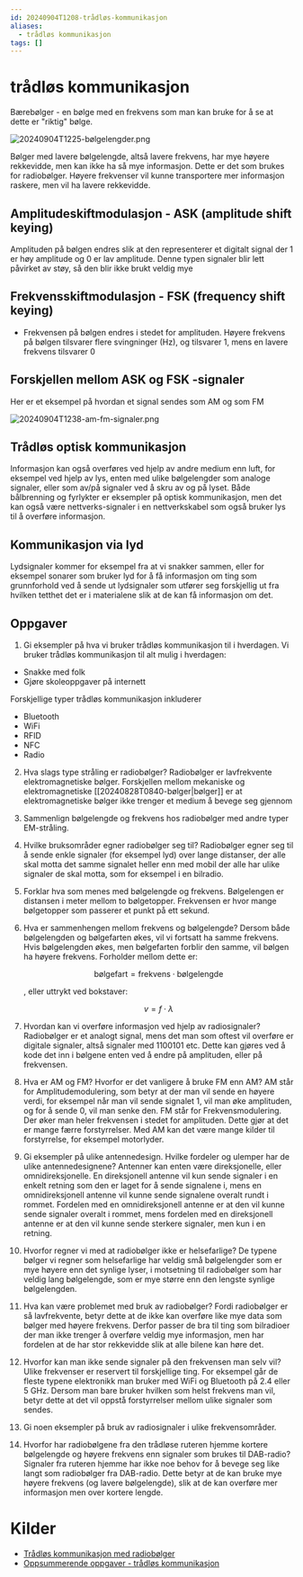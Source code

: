 ```yaml
---
id: 20240904T1208-trådløs-kommunikasjon
aliases:
  - trådløs kommunikasjon
tags: []
---
```


# trådløs kommunikasjon

Bærebølger - en bølge med en frekvens som man kan bruke for å se at dette er "riktig" bølge.

![20240904T1225-bølgelengder.png](Assets/20240904T1225-bølgelengder.png)

Bølger med lavere bølgelengde, altså lavere frekvens, har mye høyere rekkevidde, men kan ikke ha så mye informasjon. Dette er det som brukes for radiobølger. Høyere frekvenser vil kunne transportere mer informasjon raskere, men vil ha lavere rekkevidde.

## Amplitudeskiftmodulasjon - ASK (amplitude shift keying)

Amplituden på bølgen endres slik at den representerer et digitalt signal der 1 er høy amplitude og 0 er lav amplitude. Denne typen signaler blir lett påvirket av støy, så den blir ikke brukt veldig mye

## Frekvensskiftmodulasjon - FSK (frequency shift keying)

- Frekvensen på bølgen endres i stedet for amplituden. Høyere frekvens på bølgen tilsvarer flere svingninger (Hz), og tilsvarer $1$, mens en lavere frekvens tilsvarer $0$

## Forskjellen mellom ASK og FSK -signaler

Her er et eksempel på hvordan et signal sendes som AM og som FM

![20240904T1238-am-fm-signaler.png](Assets/20240904T1238-am-fm-signaler.png)

## Trådløs optisk kommunikasjon

Informasjon kan også overføres ved hjelp av andre medium enn luft, for eksempel ved hjelp av lys, enten med ulike bølgelengder som analoge signaler, eller som av/på signaler ved å skru av og på lyset. Både bålbrenning og fyrlykter er eksempler på optisk kommunikasjon, men det kan også være nettverks-signaler i en nettverkskabel som også bruker lys til å overføre informasjon.

## Kommunikasjon via lyd

Lydsignaler kommer for eksempel fra at vi snakker sammen, eller for eksempel sonarer som bruker lyd for å få informasjon om ting som grunnforhold ved å sende ut lydsignaler som utfører seg forskjellig ut fra hvilken tetthet det er i materialene slik at de kan få informasjon om det.

## Oppgaver

1. Gi eksempler på hva vi bruker trådløs kommunikasjon til i hverdagen.
   Vi bruker trådløs kommunikasjon til alt mulig i hverdagen:

- Snakke med folk
- Gjøre skoleoppgaver på internett

Forskjellige typer trådløs kommunikasjon inkluderer

- Bluetooth
- WiFi
- RFID
- NFC
- Radio

2. Hva slags type stråling er radiobølger?
   Radiobølger er lavfrekvente elektromagnetiske bølger. Forskjellen mellom mekaniske og elektromagnetiske [[20240828T0840-bølger|bølger]] er at elektromagnetiske bølger ikke trenger et medium å bevege seg gjennom
3. Sammenlign bølgelengde og frekvens hos radiobølger med andre typer EM-stråling.
4. Hvilke bruksområder egner radiobølger seg til?
   Radiobølger egner seg til å sende enkle signaler (for eksempel lyd) over lange distanser, der alle skal motta det samme signalet heller enn med mobil der alle har ulike signaler de skal motta, som for eksempel i en bilradio.
5. Forklar hva som menes med bølgelengde og frekvens.
   Bølgelengen er distansen i meter mellom to bølgetopper. Frekvensen er hvor mange bølgetopper som passerer et punkt på ett sekund.

6. Hva er sammenhengen mellom frekvens og bølgelengde?
   Dersom både bølgelengden og bølgefarten økes, vil vi fortsatt ha samme frekvens. Hvis bølgelengden økes, men bølgefarten forblir den samme, vil bølgen ha høyere frekvens. Forholder mellom dette er:

   $$
   \text{bølgefart} = \text{frekvens} \cdot \text{bølgelengde}
   $$

   , eller uttrykt ved bokstaver:

   $$
   v = f \cdot \lambda
   $$

7. Hvordan kan vi overføre informasjon ved hjelp av radiosignaler?
   Radiobølger er et analogt signal, mens det man som oftest vil overføre er digitale signaler, altså signaler med 1100101 etc. Dette kan gjøres ved å kode det inn i bølgene enten ved å endre på amplituden, eller på frekvensen.

8. Hva er AM og FM? Hvorfor er det vanligere å bruke FM enn AM?
   AM står for Amplitudemodulering, som betyr at der man vil sende en høyere verdi, for eksempel når man vil sende signalet $1$, vil man øke amplituden, og for å sende $0$, vil man senke den. FM står for Frekvensmodulering. Der øker man heler frekvensen i stedet for amplituden. Dette gjør at det er mange færre forstyrrelser. Med AM kan det være mange kilder til forstyrrelse, for eksempel motorlyder.

9. Gi eksempler på ulike antennedesign. Hvilke fordeler og ulemper har de ulike antennedesignene?
   Antenner kan enten være direksjonelle, eller omnidireksjonelle. En direksjonell antenne vil kun sende signaler i en enkelt retning som den er laget for å sende signalene i, mens en omnidireksjonell antenne vil kunne sende signalene overalt rundt i rommet. Fordelen med en omnidireksjonell antenne er at den vil kunne sende signaler overalt i rommet, mens fordelen med en direksjonell antenne er at den vil kunne sende sterkere signaler, men kun i en retning.

10. Hvorfor regner vi med at radiobølger ikke er helsefarlige?
    De typene bølger vi regner som helsefarlige har veldig små bølgelengder som er mye høyere enn det synlige lyser, i motsetning til radiobølger som har veldig lang bølgelengde, som er mye større enn den lengste synlige bølgelengden.

11. Hva kan være problemet med bruk av radiobølger?
    Fordi radiobølger er så lavfrekvente, betyr dette at de ikke kan overføre like mye data som bølger med høyere frekvens. Derfor passer de bra til ting som bilradioer der man ikke trenger å overføre veldig mye informasjon, men har fordelen at de har stor rekkevidde slik at alle bilene kan høre det.

12. Hvorfor kan man ikke sende signaler på den frekvensen man selv vil?
    Ulike frekvenser er reservert til forskjellige ting. For eksempel går de fleste typene elektronikk man bruker med WiFi og Bluetooth på 2.4 eller 5 GHz. Dersom man bare bruker hvilken som helst frekvens man vil, betyr dette at det vil oppstå forstyrrelser mellom ulike signaler som sendes.

13. Gi noen eksempler på bruk av radiosignaler i ulike frekvensområder.

14. Hvorfor har radiobølgene fra den trådløse ruteren hjemme kortere bølgelengde og høyere frekvens enn signaler som brukes til DAB-radio?
    Signaler fra ruteren hjemme har ikke noe behov for å bevege seg like langt som radiobølger fra DAB-radio. Dette betyr at de kan bruke mye høyere frekvens (og lavere bølgelengde), slik at de kan overføre mer informasjon men over kortere lengde.

# Kilder

- [Trådløs kommunikasjon med radiobølger](https://ndla.no/nb/subject:1:f18b0daa-6507-4025-8998-b8a11c8ccc70/topic:5:dbc23651-7216-4610-bc38-dde58f013724/topic:3:fe851509-1f3c-4fef-9922-ae05ff1a4fba/resource:5edb583f-b7a9-4d04-8f3b-58100188e8ce)
- [Oppsummerende oppgaver - trådløs kommunikasjon](https://ndla.no/nb/subject:1:f18b0daa-6507-4025-8998-b8a11c8ccc70/topic:5:dbc23651-7216-4610-bc38-dde58f013724/topic:3:fe851509-1f3c-4fef-9922-ae05ff1a4fba/resource:fffdd2b6-1383-4d6a-91be-25629201dc94)
